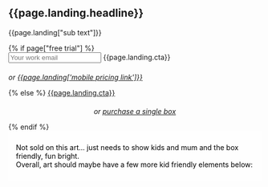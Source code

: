 <section class="home-hero"> <!--HOME HERO-->
  <div class="container">
    <div class="row">
  <div class="col-xs-12 col-sm-5 col-sm-offset-7 hero-content">
  <h1 class="handdrawn main-header">{{page.landing.headline}}</h1>
    <p>{{page.landing["sub text"]}}</p>
    {% if page["free trial"] %}
    <form id="landing-form">
      <input type="email" name="email" placeholder="Your work email">
      <a class="btn btn-red" onclick="$('#landing-form').submit()" style="max-width: none !important"><span>{{page.landing.cta}}</span></a>
        <input type="submit" style="position: absolute; left: -2000px">
        <div class="validation"></div>
    </form>
    <div class="visible-xs"><p style="margin-top: 20px; font-style: italic">or <a href="/plans">{{page.landing['mobile pricing link']}}</a></p></div>
    {% else %}
    <a class="btn btn-red" href="/plans" style="max-width: none !important"><span>{{page.landing.cta}}</span></a>
    <p style="margin-top: 20px; font-style: italic; text-align: center">or <a href="/boxes">purchase a single box</a></p>
    {% endif %}
  </div>
</div>
<div class="row">
  <div class="col-xs-12 col-sm-5 col-sm">
    <div class="light-box">
    <p style="color:black;">Not sold on this art... just needs to show kids  and mum and the box friendly, fun bright.<br>Overall, art should maybe have a few more kid friendly elements below:</p>
  </div>
  </div>
  </div>
</div>
<style type="text/css">
  .light-box{
    background: rgba(255, 255, 255, 0.75);
    padding: 10px 15px;
  }
</style>
</section>
